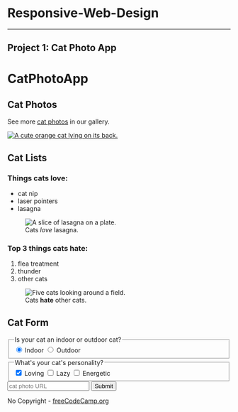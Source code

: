 # Responsive-Web-Design
<hr>

## Project 1: Cat Photo App

<!DOCTYPE html>

<html lang="en">
  <head>
    <meta charset="utf-8" />
    <title>CatPhotoApp</title>
  </head>
  <body>
    <main>
      <h1>CatPhotoApp</h1>
      <section>
        <h2>Cat Photos</h2>
        <!-- TODO: Add link to cat photos -->
        <p>
          See more
          <a target="_blank" href="https://freecatphotoapp.com">cat photos</a>
          in our gallery.
        </p>
        <a href="https://freecatphotoapp.com"
          ><img
            src="https://cdn.freecodecamp.org/curriculum/cat-photo-app/relaxing-cat.jpg"
            alt="A cute orange cat lying on its back."
        /></a>
      </section>
      <section>
        <h2>Cat Lists</h2>
        <h3>Things cats love:</h3>
        <ul>
          <li>cat nip</li>
          <li>laser pointers</li>
          <li>lasagna</li>
        </ul>
        <figure>
          <img
            src="https://cdn.freecodecamp.org/curriculum/cat-photo-app/lasagna.jpg"
            alt="A slice of lasagna on a plate."
          />
          <figcaption>Cats <em>love</em> lasagna.</figcaption>
        </figure>
        <h3>Top 3 things cats hate:</h3>
        <ol>
          <li>flea treatment</li>
          <li>thunder</li>
          <li>other cats</li>
        </ol>
        <figure>
          <img
            src="https://cdn.freecodecamp.org/curriculum/cat-photo-app/cats.jpg"
            alt="Five cats looking around a field."
          />
          <figcaption>Cats <strong>hate</strong> other cats.</figcaption>
        </figure>
      </section>
      <section>
        <h2>Cat Form</h2>
        <form action="https://freecatphotoapp.com/submit-cat-photo">
          <fieldset>
            <legend>Is your cat an indoor or outdoor cat?</legend>
            <label
              ><input
                id="indoor"
                type="radio"
                name="indoor-outdoor"
                value="indoor"
                checked
              />
              Indoor</label
            >
            <label
              ><input
                id="outdoor"
                type="radio"
                name="indoor-outdoor"
                value="outdoor"
              />
              Outdoor</label
            >
          </fieldset>
          <fieldset>
            <legend>What's your cat's personality?</legend>
            <input
              id="loving"
              type="checkbox"
              name="personality"
              value="loving"
              checked
            />
            <label for="loving">Loving</label>
            <input id="lazy" type="checkbox" name="personality" value="lazy" />
            <label for="lazy">Lazy</label>
            <input
              id="energetic"
              type="checkbox"
              name="personality"
              value="energetic"
            />
            <label for="energetic">Energetic</label>
          </fieldset>
          <input
            type="text"
            name="catphotourl"
            placeholder="cat photo URL"
            required
          />
          <button type="submit">Submit</button>
        </form>
      </section>
    </main>
    <footer>
      <p>
        No Copyright -
        <a href="https://www.freecodecamp.org">freeCodeCamp.org</a>
      </p>
    </footer>
  </body>
</html>
